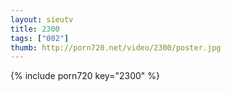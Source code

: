 ```yaml
--- 
layout: sieutv
title: 2300
tags: ["002"]
thumb: http://porn720.net/video/2300/poster.jpg
---
```

{% include porn720 key="2300" %} 
